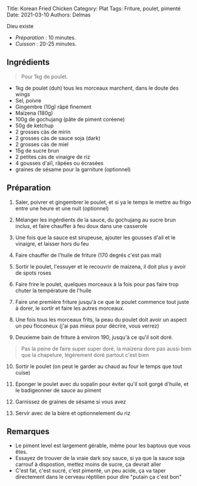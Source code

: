 Title: Korean Fried Chicken
Category: Plat
Tags: Friture, poulet, pimenté
Date: 2021-03-10
Authors: Delmas

Dieu existe

- *Préparation* : 10 minutes.
- *Cuisson* : 20-25 minutes.

## Ingrédients
> Pour 1kg de poulet.

  - 1kg de poulet (duh) tous les morceaux marchent, dans le doute des wings
  - Sel, poivre
  - Gingembre (10g) râpé finement
  - Maïzena (180g)
  - 100g de gochujang (pâte de piment coréene)
  - 50g de ketchup
  - 2 grosses càs de mirin
  - 2 grosses càs de sauce soja (dark)
  - 2 grosses càs de miel
  - 15g de sucre brun
  - 2 petites càs de vinaigre de riz
  - 4 gousses d'aïl, râpées ou écrasées
  - graines de sésame pour la garniture (optionnel)

## Préparation
  1. Saler, poivrer et gingembrer le poulet, et si ya le temps le mettre au frigo entre une heure et une nuit (optionnel)  
  
  2. Mélanger les ingérdients de la sauce, du gochujang au sucre brun inclus, et faire chauffer à feu doux dans une casserole
  
  3. Une fois que la sauce est sirupeuse, ajouter les gousses d'ail et le vinaigre, et laisser hors du feu

  4. Faire chauffer de l'huile de friture (170 degrés c'est pas mal)

  5. Sortir le poulet, l'essuyer et le recouvrir de maizena, il doit plus y avoir de spots roses
  
  6. Faire frire le poulet, quelques morceaux à la fois pour pas faire trop chuter la température de l'huile
  
  7. Faire une première friture jusqu'à ce que le poulet commence tout juste à dorer, le sortir et faire les autres morceaux.
  
  8. Une fois tous les morceaux frits, la peau du poulet doit avoir un aspect un peu floconeux (j'ai pas mieux pour décrire, vous verrez)

  9. Deuxieme bain de friture à environ 190, jusqu'à ce qu'il soit doré.
  > Pas la peine de faire super super doré, la maizena dore pas aussi bien que la chapelure, légèrement doré partout c'est bien
  
  10. Sortir le poulet (on peut le garder au chaud au four le temps que tout cuise)
  
  11. Eponger le poulet avec du sopalin pour éviter qu'il soit gorgé d'huile, et le badigeonner de sauce au piment
  
  12. Garnissez de graines de sésame si vous avez
  
  13. Servir avec de la bière et optionnelement du riz
  


## Remarques
  - Le piment level est largement gérable, même pour les baptous que vous êtes.
  - Essayez de trouver de la vraie dark soy sauce, si ya que la sauce soja carrouf à dispostion, mettez moins de sucre, ça devrait aller
  - C'est fat, c'est sucré, c'est pimenté, un peu acide, ça va taper directement dans le cerveau réptilien pour dire "putain ça c'est bon"
  
  
